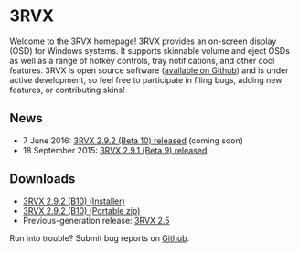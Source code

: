 3RVX
====

Welcome to the 3RVX homepage! 3RVX provides an on-screen display (OSD) for Windows systems. It supports skinnable volume and eject OSDs as well as a range of hotkey controls, tray notifications, and other cool features. 3RVX is open source software ([available on Github](http://github.com/malensek/3RVX)) and is under active development, so feel free to participate in filing bugs, adding new features, or contributing skins!

News
----
* 7 June 2016: [3RVX 2.9.2 (Beta 10) released](release-notes/2.9.2.html) (coming soon)
* 18 September 2015: [3RVX 2.9.1 (Beta 9) released](release-notes/2.9.1.html)

Downloads
---------
* [3RVX 2.9.2 (B10) (Installer)](releases/3RVX-2.9.2.msi)
* [3RVX 2.9.2 (B10) (Portable zip)](releases/3RVX-2.9.2.zip)
* Previous-generation release: [3RVX 2.5](releases/3RVX_2.5.msi)

Run into trouble? Submit bug reports on [Github](https://github.com/malensek/3RVX).
